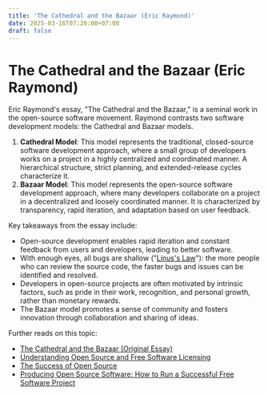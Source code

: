 ```yaml
---
title: 'The Cathedral and the Bazaar (Eric Raymond)'
date: 2025-03-16T07:20:00+07:00
draft: false
---
```


# The Cathedral and the Bazaar (Eric Raymond)

Eric Raymond's essay, "The Cathedral and the Bazaar," is a seminal work in the open-source software movement. Raymond contrasts two software development models: the Cathedral and Bazaar models.

1. **Cathedral Model**: This model represents the traditional, closed-source software development approach, where a small group of developers works on a project in a highly centralized and coordinated manner. A hierarchical structure, strict planning, and extended-release cycles characterize it.
2. **Bazaar Model**: This model represents the open-source software development approach, where many developers collaborate on a project in a decentralized and loosely coordinated manner. It is characterized by transparency, rapid iteration, and adaptation based on user feedback.

Key takeaways from the essay include:

- Open-source development enables rapid iteration and constant feedback from users and developers, leading to better software.
- With enough eyes, all bugs are shallow ("[Linus's Law](https://en.wikipedia.org/wiki/Linus's_law)"): the more people who can review the source code, the faster bugs and issues can be identified and resolved.
- Developers in open-source projects are often motivated by intrinsic factors, such as pride in their work, recognition, and personal growth, rather than monetary rewards.
- The Bazaar model promotes a sense of community and fosters innovation through collaboration and sharing of ideas.

Further reads on this topic:

- [The Cathedral and the Bazaar (Original Essay)](http://www.catb.org/~esr/writings/cathedral-bazaar/cathedral-bazaar/index.html)
- [Understanding Open Source and Free Software Licensing](https://www.oreilly.com/library/view/understanding-open-source/0596005814/)
- [The Success of Open Source](https://www.hup.harvard.edu/catalog.php?isbn=9780674012929)
- [Producing Open Source Software: How to Run a Successful Free Software Project](https://producingoss.com/)
